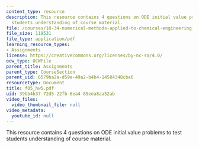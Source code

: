 ```yaml
---
content_type: resource
description: This resource contains 4 questions on ODE initial value problems to test
  students understanding of course material.
file: /courses/10-34-numerical-methods-applied-to-chemical-engineering-fall-2005/39bb4b3772d522fb6ea485eea8aa52ab_f05_hw5.pdf
file_size: 119531
file_type: application/pdf
learning_resource_types:
- Assignments
license: https://creativecommons.org/licenses/by-nc-sa/4.0/
ocw_type: OCWFile
parent_title: Assignments
parent_type: CourseSection
parent_uid: 6579ba2a-d59e-49a2-b4b4-14584348cba6
resourcetype: Document
title: f05_hw5.pdf
uid: 39bb4b37-72d5-22fb-6ea4-85eea8aa52ab
video_files:
  video_thumbnail_file: null
video_metadata:
  youtube_id: null
---
```

This resource contains 4 questions on ODE initial value problems to test students understanding of course material.